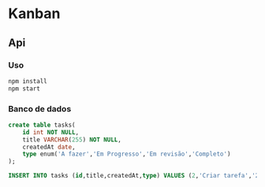 # Kanban

## Api

### Uso
```bash
npm install
npm start
```

### Banco de dados

```sql
create table tasks( 
    id int NOT NULL, 
    title VARCHAR(255) NOT NULL, 
    createdAt date,
    type enum('A fazer','Em Progresso','Em revisão','Completo')
);
```

```sql
INSERT INTO tasks (id,title,createdAt,type) VALUES (2,'Criar tarefa','23-04-15',0)
```
